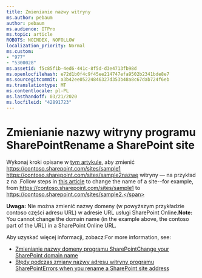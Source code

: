 ```yaml
---
title: Zmienianie nazwy witryny
ms.author: pebaum
author: pebaum
ms.audience: ITPro
ms.topic: article
ROBOTS: NOINDEX, NOFOLLOW
localization_priority: Normal
ms.custom:
- "977"
- "5300028"
ms.assetid: f5c85f1b-4ed6-441c-8f5d-d3e4713fb98d
ms.openlocfilehash: e72d1b0f4c9f45ee214747efa9502b2341bde8e7
ms.sourcegitcommit: a3b42ee05224846327d353b48a8c67dab724f6eb
ms.translationtype: MT
ms.contentlocale: pl-PL
ms.lasthandoff: 03/21/2020
ms.locfileid: "42891723"
---
```

# <a name="rename-a-sharepoint-site"></a><span data-ttu-id="aaee5-102">Zmienianie nazwy witryny programu SharePoint</span><span class="sxs-lookup"><span data-stu-id="aaee5-102">Rename a SharePoint site</span></span>

<span data-ttu-id="aaee5-103">Wykonaj kroki opisane w [tym artykule,](https://docs.microsoft.com/sharepoint/change-site-address) aby zmienić https://contoso.sharepoint.com/sites/sample1 https://contoso.sharepoint.com/sites/sample2nazwę witryny — na przykład z na .</span><span class="sxs-lookup"><span data-stu-id="aaee5-103">Follow steps in [this article](https://docs.microsoft.com/sharepoint/change-site-address) to change the name of a site--for example, from https://contoso.sharepoint.com/sites/sample1 to https://contoso.sharepoint.com/sites/sample2.</span></span>

<span data-ttu-id="aaee5-104">**Uwaga:** Nie można zmienić nazwy domeny (w powyższym przykładzie contoso części adresu URL) w adresie URL usługi SharePoint Online.</span><span class="sxs-lookup"><span data-stu-id="aaee5-104">**Note:** You cannot change the domain name (in the example above, the contoso part of the URL) in a SharePoint Online URL.</span></span> 

<span data-ttu-id="aaee5-105">Aby uzyskać więcej informacji, zobacz:</span><span class="sxs-lookup"><span data-stu-id="aaee5-105">For more information, see:</span></span>

- [<span data-ttu-id="aaee5-106">Zmienianie nazwy domeny programu SharePoint</span><span class="sxs-lookup"><span data-stu-id="aaee5-106">Change your SharePoint domain name</span></span>](https://go.microsoft.com/fwlink/?Linkid=2018696)
- [<span data-ttu-id="aaee5-107">Błędy podczas zmiany nazwy adresu witryny programu SharePoint</span><span class="sxs-lookup"><span data-stu-id="aaee5-107">Errors when you rename a SharePoint site address</span></span>](https://support.office.com/article/errors-when-you-rename-a-sharepoint-site-address-165b7c11-1325-4813-b160-ecbe87bc1a86)
